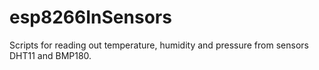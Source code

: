 # esp8266InSensors

Scripts for reading out temperature, humidity and pressure from sensors DHT11 and BMP180. 
